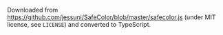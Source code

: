 Downloaded from https://github.com/jessuni/SafeColor/blob/master/safecolor.js (under MIT license, see `LICENSE`) and converted to TypeScript.
